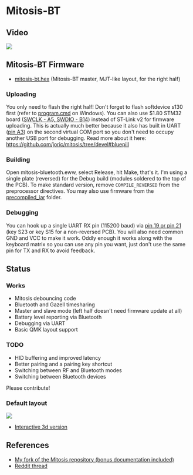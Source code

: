 # Mitosis-BT

## Video

[![](http://img.youtube.com/vi/Qv22OyWb81g/0.jpg)](https://youtu.be/Qv22OyWb81g)

## Mitosis-BT Firmware

* [mitosis-bt.hex](https://raw.githubusercontent.com/joric/mitosis/devel/precompiled_iar/mitosis-bt.hex) (Mitosis-BT master, MJT-like layout, for the right half)

### Uploading

You only need to flash the right half! Don't forget to flash softdevice s130 first
(refer to [program.cmd](program.cmd) on Windows).
You can also use $1.80 STM32 board ([SWCLK - A5, SWDIO - B14](https://i.imgur.com/Ikt8yZz.jpg)) instead of ST-Link v2 for firmware uploading.
This is actually much better because it also has built in UART ([pin A3](https://i.imgur.com/ub1gT4U.jpg)) on the second virtual COM port
so you don't need to occupy another USB port for debugging.
Read more about it here: https://github.com/joric/mitosis/tree/devel#bluepill

### Building

Open mitosis-bluetooth.eww, select Release, hit Make, that's it.
I'm using a single plate (reversed) for the Debug build (modules soldered to the top of the PCB).
To make standard version, remove `COMPILE_REVERSED` from the preprocessor directives.
You may also use firmware from the [precompiled_iar](../precompiled_iar) folder.

### Debugging

You can hook up a single UART RX pin (115200 baud) via [pin 19 or pin 21](https://i.imgur.com/apx8W8W.png) (key S23 or key S15 for a non-reversed PCB).
You will also need common GND and VCC to make it work. Oddly enough it works along with the keyboard matrix so you can use any pin you want,
just don't use the same pin for TX and RX to avoid feedback.

## Status

### Works

* Mitosis debouncing code
* Bluetooth and Gazell timesharing
* Master and slave mode (left half doesn't need firmware update at all)
* Battery level reporting via Bluetooth
* Debugging via UART
* Basic QMK layout support

### TODO

* HID buffering and improved latency
* Better pairing and a pairing key shortcut
* Switching between RF and Bluetooth modes
* Switching between Bluetooth devices

Please contribute!

### Default layout

[![](https://kle-render.herokuapp.com/api/3f5dd1c848bb9a7a723161ad5e0c8e39)](http://www.keyboard-layout-editor.com/#/gists/3f5dd1c848bb9a7a723161ad5e0c8e39)

* [Interactive 3d version](https://joric.github.io/keycaps/#/gists/3f5dd1c848bb9a7a723161ad5e0c8e39)

## References

* [My fork of the Mitosis repository (bonus documentation included)](https://github.com/joric/mitosis/tree/devel)
* [Reddit thread](https://redd.it/91s4pu)

